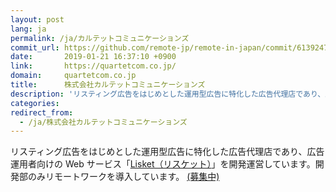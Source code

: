 ```yaml
---
layout: post
lang: ja
permalink: /ja/カルテットコミュニケーションズ
commit_url: https://github.com/remote-jp/remote-in-japan/commit/6139247c5b5513d58e883ec7cd8338818fdf39c6
date:       2019-01-21 16:37:10 +0900
link:       https://quartetcom.co.jp/
domain:     quartetcom.co.jp
title:      株式会社カルテットコミュニケーションズ
description: 'リスティング広告をはじめとした運用型広告に特化した広告代理店であり、広告運用者向けの Web サービス「Lisket（リスケット）」を開発運営しています。開発部のみリモートワークを導入しています。 (募集中)'
categories: 
redirect_from:
  - /ja/株式会社カルテットコミュニケーションズ
---
```


<p>リスティング広告をはじめとした運用型広告に特化した広告代理店であり、広告運用者向けの Web サービス「<a href="https://lisket.jp/">Lisket（リスケット）</a>」を開発運営しています。開発部のみリモートワークを導入しています。 <a href="https://quartetcom.co.jp/recruit/engineer/">(募集中)</a></p>
